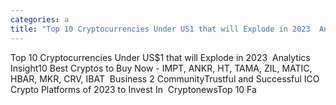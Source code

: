 ```yaml
---
categories: a
title: "Top 10 Cryptocurrencies Under US1 that will Explode in 2023  Analytics Insight"
---
```

Top 10 Cryptocurrencies Under US$1 that will Explode in 2023&nbsp;&nbsp;Analytics Insight10 Best Cryptos to Buy Now - IMPT, ANKR, HT, TAMA, ZIL, MATIC, HBAR, MKR, CRV, IBAT&nbsp;&nbsp;Business 2 CommunityTrustful and Successful ICO Crypto Platforms of 2023 to Invest In&nbsp;&nbsp;CryptonewsTop 10 Fa